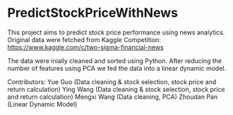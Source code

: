 # PredictStockPriceWithNews

This project aims to predict stock price performance using news analytics. Original data were fetched from Kaggle Competition: https://www.kaggle.com/c/two-sigma-financial-news

The data were inially cleaned and sorted using Python. After reducing the number of features using PCA we fed the data into a linear dynamic model.

Contributors:
Yue Guo (Data cleaning & stock selection, stock price and return calculation)
Ying Wang (Data cleaning & stock selection, stock price and return calculation)
Mengxi Wang (Data cleaning, PCA)
Zhoudan Pan (Linear Dynamic Model)
